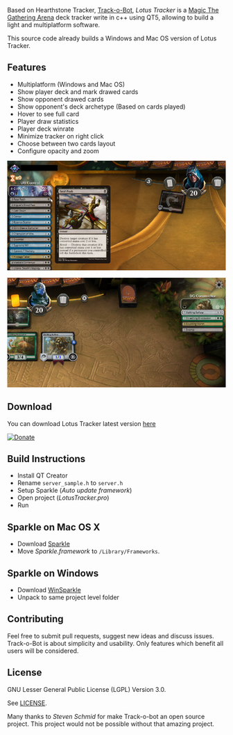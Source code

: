 
Based on Hearthstone Tracker, [Track-o-Bot](https://github.com/stevschmid/track-o-bot), _Lotus Tracker_ is a [Magic The Gathering Arena](https://magic.wizards.com/en/mtgarena) deck tracker write in c++ using QT5, allowing to build a light and multiplatform software.

This source code already builds a Windows and Mac OS version of Lotus Tracker.

## Features

* Multiplatform (Windows and Mac OS)
* Show player deck and mark drawed cards
* Show opponent drawed cards
* Show opponent's deck archetype (Based on cards played)
* Hover to see full card
* Player draw statistics
* Player deck winrate
* Minimize tracker on right click
* Choose between two cards layout
* Configure opacity and zoom

![LotusTracker Player](/extras/LotusTracker.png)

![LotusTracker Player](/extras/LotusTracker2.png)

## Download

You can download Lotus Tracker latest version [here](https://github.com/edipo2s/LotusTracker/releases/latest)

[![Donate](https://img.shields.io/badge/Donate-PayPal-green.svg)](https://www.paypal.com/cgi-bin/webscr?cmd=_s-xclick&hosted_button_id=JQWPQH3EE5RZW)

## Build Instructions

* Install QT Creator
* Rename ``server_sample.h`` to ``server.h``
* Setup Sparkle (_Auto update framework_)
* Open project (_LotusTracker.pro_)
* Run

## Sparkle on Mac OS X

* Download [Sparkle](http://sparkle.andymatuschak.org/) 
* Move _Sparkle.framework_ to ``/Library/Frameworks``.

## Sparkle on Windows

* Download [WinSparkle](https://github.com/vslavik/winsparkle) 
* Unpack to same project level folder

## Contributing

Feel free to submit pull requests, suggest new ideas and discuss issues. Track-o-Bot is about simplicity and usability. Only features which benefit all users will be considered. 

## License

GNU Lesser General Public License (LGPL) Version 3.0.

See [LICENSE](LICENSE).


Many thanks to *Steven Schmid* for make Track-o-bot an open source project. This project would not be possible without that amazing project.
